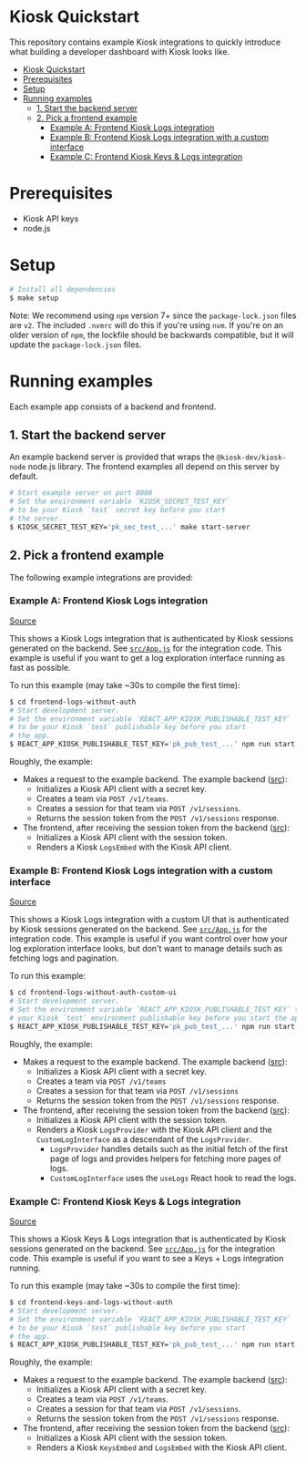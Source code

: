 Kiosk Quickstart
================
This repository contains example Kiosk integrations to quickly introduce what
building a developer dashboard with Kiosk looks like.

   * [Kiosk Quickstart](#kiosk-quickstart)
   * [Prerequisites](#prerequisites)
   * [Setup](#setup)
   * [Running examples](#running-examples)
      * [1. Start the backend server](#1-start-the-backend-server)
      * [2. Pick a frontend example](#2-pick-a-frontend-example)
         * [Example A: Frontend Kiosk Logs integration](#example-a-frontend-kiosk-logs-integration)
         * [Example B: Frontend Kiosk Logs integration with a custom interface](#example-b-frontend-kiosk-logs-integration-with-a-custom-interface)
         * [Example C: Frontend Kiosk Keys & Logs integration](#example-c-frontend-kiosk-keys-&-logs-integration)


# Prerequisites
- Kiosk API keys
- node.js

# Setup
```sh
# Install all dependencies
$ make setup
```

Note: We recommend using `npm` version 7+ since the `package-lock.json` files are `v2`. The included `.nvmrc` will do this if you're using `nvm`. If you're on an older version of `npm`, the lockfile should be backwards compatible, but it will update the `package-lock.json` files.

# Running examples

Each example app consists of a backend and frontend.

## 1. Start the backend server
An example backend server is provided that wraps the `@kiosk-dev/kiosk-node`
node.js library. The frontend examples all depend on this server by default.
```sh
# Start example server on port 8000
# Set the environment variable `KIOSK_SECRET_TEST_KEY`
# to be your Kiosk `test` secret key before you start
# the server.
$ KIOSK_SECRET_TEST_KEY='pk_sec_test_...' make start-server
```

## 2. Pick a frontend example
The following example integrations are provided:

### Example A: Frontend Kiosk Logs integration
[Source](frontend-logs-without-auth)

This shows a Kiosk Logs integration that is authenticated by Kiosk sessions
generated on the backend. See
[`src/App.js`](frontend-logs-without-auth/src/App.js) for the integration code.
This example is useful if you want to get a log exploration interface running
as fast as possible.

To run this example (may take ~30s to compile the first time):
```sh
$ cd frontend-logs-without-auth
# Start development server.
# Set the environment variable `REACT_APP_KIOSK_PUBLISHABLE_TEST_KEY`
# to be your Kiosk `test` publishable key before you start
# the app.
$ REACT_APP_KIOSK_PUBLISHABLE_TEST_KEY='pk_pub_test_...' npm run start
```

Roughly, the example:
- Makes a request to the example backend. The example backend ([src][backend-src]):
  - Initializes a Kiosk API client with a secret key.
  - Creates a team via `POST /v1/teams`.
  - Creates a session for that team via `POST /v1/sessions`.
  - Returns the session token from the `POST /v1/sessions` response.
- The frontend, after receiving the session token from the backend ([src][frontend-src]):
  - Initializes a Kiosk API client with the session token.
  - Renders a Kiosk `LogsEmbed` with the Kiosk API client.

[backend-src]: https://github.com/kiosk-dev/integration-examples/blob/7046098/server/index.js
[frontend-src]: https://github.com/kiosk-dev/integration-examples/blob/7046098/frontend-logs-without-auth/src/App.js#L61-L63

### Example B: Frontend Kiosk Logs integration with a custom interface
[Source](frontend-logs-without-auth-custom-ui)

This shows a Kiosk Logs integration with a custom UI that is authenticated by
Kiosk sessions generated on the backend. See
[`src/App.js`](frontend-logs-without-auth-custom-ui/src/App.js) for the
integration code. This example is useful if you want control over how your log
exploration interface looks, but don't want to manage details such as fetching
logs and pagination.

To run this example:
```sh
$ cd frontend-logs-without-auth-custom-ui
# Start development server.
# Set the environment variable `REACT_APP_KIOSK_PUBLISHABLE_TEST_KEY` to be
# your Kiosk `test` environment publishable key before you start the app.
$ REACT_APP_KIOSK_PUBLISHABLE_TEST_KEY='pk_pub_test_...' npm run start
```

Roughly, the example:
- Makes a request to the example backend. The example backend ([src][backend-src]):
  - Initializes a Kiosk API client with a secret key.
  - Creates a team via `POST /v1/teams`
  - Creates a session for that team via `POST /v1/sessions`
  - Returns the session token from the `POST /v1/sessions` response.
- The frontend, after receiving the session token from the backend ([src][frontend-src]):
  - Initializes a Kiosk API client with the session token.
  - Renders a Kiosk `LogsProvider` with the Kiosk API client and the
    `CustomLogInterface` as a descendant of the `LogsProvider`.
    - `LogsProvider` handles details such as the initial fetch of the first page
      of logs and provides helpers for fetching more pages of logs.
    - `CustomLogInterface` uses the `useLogs` React hook to read the logs.

[backend-src]: https://github.com/kiosk-dev/integration-examples/blob/7046098/server/index.js
[frontend-src]: https://github.com/kiosk-dev/integration-examples/blob/7046098/frontend-logs-without-auth-custom-ui/src/App.js#L72-L76

### Example C: Frontend Kiosk Keys & Logs integration
[Source](frontend-keys-and-logs-without-auth)

This shows a Kiosk Keys & Logs integration that is authenticated by Kiosk sessions
generated on the backend. See
[`src/App.js`](frontend-keys-and-logs-without-auth/src/App.js) for the integration code.
This example is useful if you want to see a Keys + Logs integration running.

To run this example (may take ~30s to compile the first time):
```sh
$ cd frontend-keys-and-logs-without-auth
# Start development server.
# Set the environment variable `REACT_APP_KIOSK_PUBLISHABLE_TEST_KEY`
# to be your Kiosk `test` publishable key before you start
# the app.
$ REACT_APP_KIOSK_PUBLISHABLE_TEST_KEY='pk_pub_test_...' npm run start
```

Roughly, the example:
- Makes a request to the example backend. The example backend ([src][backend-src]):
  - Initializes a Kiosk API client with a secret key.
  - Creates a team via `POST /v1/teams`.
  - Creates a session for that team via `POST /v1/sessions`.
  - Returns the session token from the `POST /v1/sessions` response.
- The frontend, after receiving the session token from the backend ([src][frontend-src]):
  - Initializes a Kiosk API client with the session token.
  - Renders a Kiosk `KeysEmbed` and `LogsEmbed` with the Kiosk API client.

[backend-src]: https://github.com/kiosk-dev/integration-examples/blob/7046098/server/index.js
[frontend-src]: https://github.com/kiosk-dev/integration-examples/blob/7046098/frontend-keys-and-logs-without-auth/src/App.js#L72-L76
